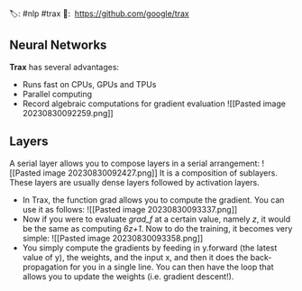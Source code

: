 🏷️: #nlp #trax
🔗:  https://github.com/google/trax

## Neural Networks

**Trax** has several advantages:

- Runs fast on CPUs, GPUs and TPUs
- Parallel computing
- Record algebraic computations for gradient evaluation
![[Pasted image 20230830092259.png]]
## Layers

A serial layer allows you to compose layers in a serial arrangement:
![[Pasted image 20230830092427.png]]
It is a composition of sublayers. These layers are usually dense layers followed by activation layers.

- In Trax, the function grad allows you to compute the gradient. You can use it as follows:
![[Pasted image 20230830093337.png]]
- Now if you were to evaluate _grad_f_ at a certain value, namely _z_, it would be the same as computing _6z+1_. Now to do the training, it becomes very simple:
![[Pasted image 20230830093358.png]]
- You simply compute the gradients by feeding in y.forward (the latest value of y), the weights, and the input x, and then it does the back-propagation for you in a single line. You can then have the loop that allows you to update the weights (i.e. gradient descent!).